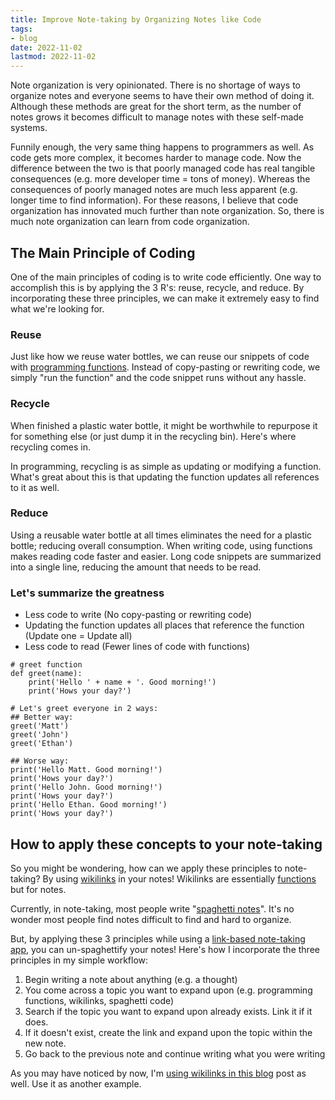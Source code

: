 ```yaml
---
title: Improve Note-taking by Organizing Notes like Code
tags:
- blog
date: 2022-11-02
lastmod: 2022-11-02
---
```


Note organization is very opinionated. There is no shortage of ways to organize notes and everyone seems to have their own method of doing it. Although these methods are great for the short term, as the number of notes grows it becomes difficult to manage notes with these self-made systems. 

Funnily enough, the very same thing happens to programmers as well. As code gets more complex, it becomes harder to manage code. Now the difference between the two is that poorly managed code has real tangible consequences (e.g. more developer time = tons of money). Whereas the consequences of poorly managed notes are much less apparent (e.g. longer time to find information). For these reasons, I believe that code organization has innovated much further than note organization. So, there is much note organization can learn from code organization. 

## The Main Principle of Coding

One of the main principles of coding is to write code efficiently. One way to accomplish this is by applying the 3 R's: reuse, recycle, and reduce. By incorporating these three principles, we can make it extremely easy to find what we're looking for. 

### Reuse

Just like how we reuse water bottles, we can reuse our snippets of code with [programming functions](../notes/programming%20functions.md). Instead of copy-pasting or rewriting code, we simply "run the function" and the code snippet runs without any hassle. 

### Recycle

When finished a plastic water bottle, it might be worthwhile to repurpose it for something else (or just dump it in the recycling bin). Here's where recycling comes in.

In programming, recycling is as simple as updating or modifying a function. What's great about this is that updating the function updates all references to it as well.

### Reduce

Using a reusable water bottle at all times eliminates the need for a plastic bottle; reducing overall consumption. When writing code, using functions makes reading code faster and easier. Long code snippets are summarized into a single line, reducing the amount that needs to be read.

### Let's summarize the greatness

* Less code to write (No copy-pasting or rewriting code)
* Updating the function updates all places that reference the function (Update one = Update all)
* Less code to read (Fewer lines of code with functions)

````
# greet function
def greet(name):
	print('Hello ' + name + '. Good morning!')
	print('Hows your day?')

# Let's greet everyone in 2 ways:
## Better way:
greet('Matt')
greet('John')
greet('Ethan')

## Worse way:
print('Hello Matt. Good morning!')
print('Hows your day?')
print('Hello John. Good morning!')
print('Hows your day?')
print('Hello Ethan. Good morning!')
print('Hows your day?')
````

## How to apply these concepts to your note-taking

So you might be wondering, how can we apply these principles to note-taking? By using [wikilinks](../notes/wikilinks.md) in your notes! Wikilinks are essentially [functions](../notes/programming%20functions.md) but for notes.

Currently, in note-taking, most people write "[spaghetti notes](../notes/spaghetti%20code.md)". It's no wonder most people find notes difficult to find and hard to organize.

But, by applying these 3 principles while using a [link-based note-taking app](../notes/link-based%20note-taking%20app.md), you can un-spaghettify your notes! Here's how I incorporate the three principles in my simple workflow:

1. Begin writing a note about anything (e.g. a thought)
1. You come across a topic you want to expand upon (e.g. programming functions, wikilinks, spaghetti code)
1. Search if the topic you want to expand upon already exists. Link it if it does.
1. If it doesn't exist, create the link and expand upon the topic within the new note. 
1. Go back to the previous note and continue writing what you were writing

As you may have noticed by now, I'm [using wikilinks in this blog](writing-connected-and-personalized-blogs.md) post as well. Use it as another example.
